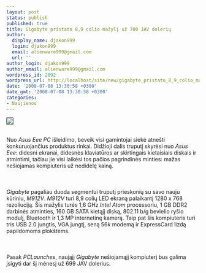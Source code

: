 ```yaml
---
layout: post
status: publish
published: true
title: Gigabyte pristato 8,9 colio mažylį už 700 JAV dolerių
author:
  display_name: djakon999
  login: djakon999
  email: alienware999@gmail.com
  url: ''
author_login: djakon999
author_email: alienware999@gmail.com
wordpress_id: 2092
wordpress_url: http://localhost/site/new/gigabyte_pristato_8_9_colio_mazyli_uz_700_jav_doleriu/
date: '2008-07-08 13:30:58 +0300'
date_gmt: '2008-07-08 13:30:58 +0300'
categories:
- Naujienos
---
```

<div class="imgright"><img src="http://images.dailytech.com/nimage/8583_m912v.jpg" border="1"></div>
<p><br>Nuo <i>Asus Eee PC</i> išleidimo, beveik visi gamintojai siekė atnešti konkuruojančius produktus rinkai. Didžioji dalis truputį skyrėsi nuo <i>Asus Eee</i>: didesni ekranai, didesnės klaviatūros ar skirtingais kietaisiais diskais ir atmintimi, tačiau jie visi laikėsi tos pačios pagrindinės minties: mažas nešiojamas kompiuteris už nedidelę kainą.<br />
<br><br />
<br><i>Gigabyte</i> pagaliau duoda segmentui truputį prieskonių su savo nauju kūriniu, <i>M912V</i>. <i>M912V</i> turi 8,9 colių LED ekraną palaikantį 1280 x 768 rezoliuciją. Šis mažylis turės 1,6 GHz <i>Intel Atom</i> processoriu, 1 GB DDR2 darbinės atminties, 160 GB SATA kietąjį diską, 802.11 b/g bevielio ryšio modulį, Bluetooth ir 1,3 MP internetinę kamerą. Taip pat šis kompiuteris turi tris USB 2.0 jungtis, VGA jungtį, seną 56k modemą ir ExpressCard lizdą papildomoms plokštėms.<br />
<br><br />
<br>Pasak <i>PCLaunches</i>, naująjį <i>Gigabyte</i> nešiojamąjį kompiuterį bus galima įsigyti dar šį mėnesį už 699 JAV dolerius.<br />
<br><br />
<br><br />
<br></p>
